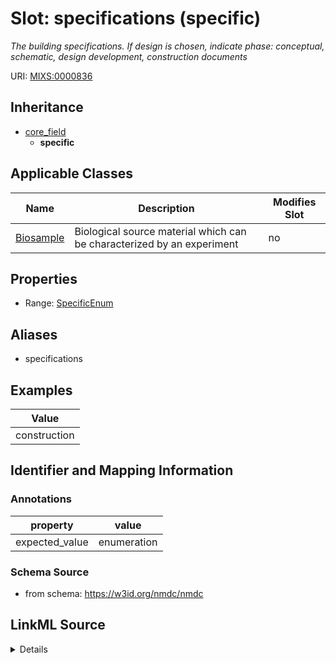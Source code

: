 # Slot: specifications (specific)


_The building specifications. If design is chosen, indicate phase: conceptual, schematic, design development, construction documents_



URI: [MIXS:0000836](https://w3id.org/mixs/0000836)




## Inheritance

* [core_field](core_field.md)
    * **specific**





## Applicable Classes

| Name | Description | Modifies Slot |
| --- | --- | --- |
[Biosample](Biosample.md) | Biological source material which can be characterized by an experiment |  no  |







## Properties

* Range: [SpecificEnum](SpecificEnum.md)



## Aliases


* specifications




## Examples

| Value |
| --- |
| construction |

## Identifier and Mapping Information





### Annotations

| property | value |
| --- | --- |
| expected_value | enumeration || occurrence | 1 |



### Schema Source


* from schema: https://w3id.org/nmdc/nmdc




## LinkML Source

<details>
```yaml
name: specific
annotations:
  expected_value:
    tag: expected_value
    value: enumeration
  occurrence:
    tag: occurrence
    value: '1'
description: 'The building specifications. If design is chosen, indicate phase: conceptual,
  schematic, design development, construction documents'
title: specifications
examples:
- value: construction
from_schema: https://w3id.org/nmdc/nmdc
aliases:
- specifications
rank: 1000
is_a: core field
slot_uri: MIXS:0000836
multivalued: false
alias: specific
domain_of:
- Biosample
range: specific_enum

```
</details>